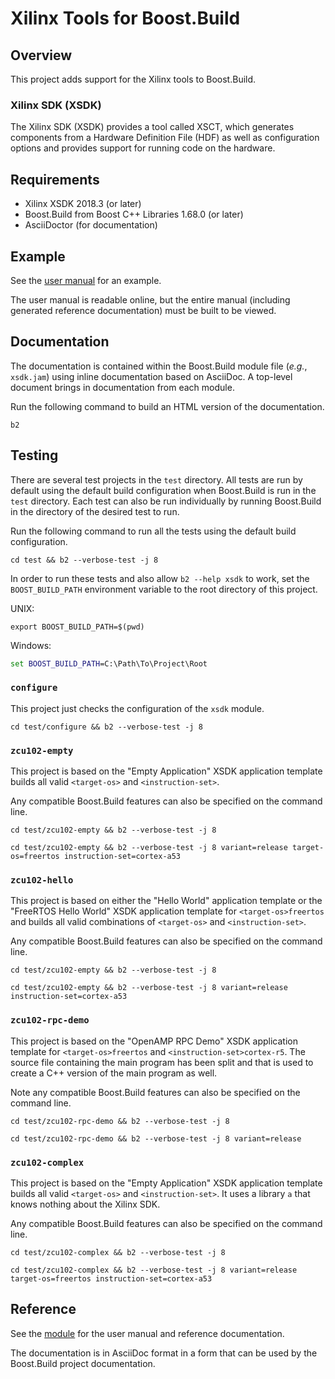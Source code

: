 <!-- Copyright 2019 Thomas Brown -->
<!-- Distributed under the Boost Software License, Version 1.0. (See -->
<!-- accompanying file LICENSE_1_0.txt or copy at -->
<!-- http://www.boost.org/LICENSE_1_0.txt) -->

# Xilinx Tools for Boost.Build

## Overview

This project adds support for the Xilinx tools to Boost.Build.

### Xilinx SDK (XSDK)

The Xilinx SDK (XSDK) provides a tool called XSCT, which generates
components from a Hardware Definition File (HDF) as well as
configuration options and provides support for running code on the
hardware.

## Requirements

* Xilinx XSDK 2018.3 (or later)
* Boost.Build from Boost C++ Libraries 1.68.0 (or later)
* AsciiDoctor (for documentation)

## Example

See the [user manual](xsdk.adoc) for an example.

The user manual is readable online, but the entire manual (including
generated reference documentation) must be built to be viewed.

## Documentation

The documentation is contained within the Boost.Build module file
(*e.g.*, `xsdk.jam`) using inline documentation based on AsciiDoc.  A
top-level document brings in documentation from each module.

Run the following command to build an HTML version of the
documentation.

``` shell
b2
```

## Testing

There are several test projects in the `test` directory.  All tests
are run by default using the default build configuration when
Boost.Build is run in the `test` directory.  Each test can also be run
individually by running Boost.Build in the directory of the desired
test to run.

Run the following command to run all the tests using the default build
configuration.

``` shell
cd test && b2 --verbose-test -j 8
```

In order to run these tests and also allow `b2 --help xsdk` to work,
set the `BOOST_BUILD_PATH` environment variable to the root directory
of this project.

UNIX:

```shell
export BOOST_BUILD_PATH=$(pwd)
```

Windows:

```bat
set BOOST_BUILD_PATH=C:\Path\To\Project\Root
```

### `configure`

This project just checks the configuration of the `xsdk` module.

```shell
cd test/configure && b2 --verbose-test -j 8
```

### `zcu102-empty`

This project is based on the "Empty Application" XSDK application
template builds all valid `<target-os>` and `<instruction-set>`.

Any compatible Boost.Build features can also be specified on the
command line.

```shell
cd test/zcu102-empty && b2 --verbose-test -j 8
```

```shell
cd test/zcu102-empty && b2 --verbose-test -j 8 variant=release target-os=freertos instruction-set=cortex-a53
```

### `zcu102-hello`

This project is based on either the "Hello World" application template
or the "FreeRTOS Hello World" XSDK application template for
`<target-os>freertos` and builds all valid combinations of
`<target-os>` and `<instruction-set>`.

Any compatible Boost.Build features can also be specified on the
command line.

```shell
cd test/zcu102-empty && b2 --verbose-test -j 8
```

```shell
cd test/zcu102-empty && b2 --verbose-test -j 8 variant=release instruction-set=cortex-a53
```

### `zcu102-rpc-demo`

This project is based on the "OpenAMP RPC Demo" XSDK application
template for `<target-os>freertos` and `<instruction-set>cortex-r5`.
The source file containing the main program has been split and that is
used to create a C++ version of the main program as well.

Note any compatible Boost.Build features can also be specified on the
command line.

```shell
cd test/zcu102-rpc-demo && b2 --verbose-test -j 8
```

```shell
cd test/zcu102-rpc-demo && b2 --verbose-test -j 8 variant=release
```

### `zcu102-complex`

This project is based on the "Empty Application" XSDK application
template builds all valid `<target-os>` and `<instruction-set>`.  It
uses a library `a` that knows nothing about the Xilinx SDK.

Any compatible Boost.Build features can also be specified on the
command line.

```shell
cd test/zcu102-complex && b2 --verbose-test -j 8
```

```shell
cd test/zcu102-complex && b2 --verbose-test -j 8 variant=release target-os=freertos instruction-set=cortex-a53
```

## Reference

See the [module](xsdk.jam) for the user manual and reference
documentation.

The documentation is in AsciiDoc format in a form that can be used by
the Boost.Build project documentation.
